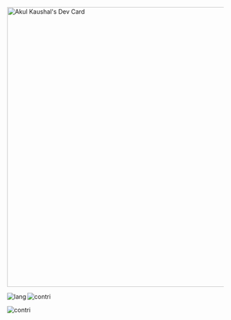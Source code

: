 <a href="https://app.daily.dev/hunt3r1009i">
    <img src="https://api.daily.dev/devcards/v2/3OajrCpIhc5Qh2sceqyhC.png?type=wide&r=lza" width="652" alt="Akul Kaushal's Dev Card"/>
</a>

<p>
    <img align="left" src="https://github-readme-stats.vercel.app/api/top-langs?username=Akul-Kaushal&show_icons=true&locale=en&layout=compact" alt="lang" />
</p>

<p>
    <img align="center" src="https://github-readme-stats.vercel.app/api?username=Akul-Kaushal&show_icons=true&locale=en" alt="contri" />
</p>

<p>
    <img align="center" src="https://github-readme-streak-stats.herokuapp.com/?user=Akul-Kaushal&" alt="contri" />
</p>
